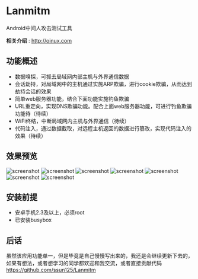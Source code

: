 Lanmitm
=============================

Android中间人攻击测试工具


__相关介绍__ : <http://oinux.com>


功能概述
-------------------
- 数据嗅探，可抓去局域网内部主机与外界通信数据
- 会话劫持，对局域网中的主机通过实施ARP欺骗，进行cookie欺骗，从而达到劫持会话的效果
- 简单web服务器功能，结合下面功能实施钓鱼欺骗
- URL重定向，实现DNS欺骗功能。配合上面web服务器功能，可进行钓鱼欺骗功能待（待续）
- WiFi终结，中断局域网内主机与外界通信（待续）
- 代码注入，通过数据截取，对远程主机返回的数据进行篡改，实现代码注入的效果（待续）

效果预览
-------------------
![screenshot](screenshot/lanmitm_main_page.png)
![screenshot](screenshot/lanmitm_hosts_page.png)
![screenshot](screenshot/lanmitm_hijack_page.png)
![screenshot](screenshot/lanmitm_hijack_browser.png)
![screenshot](screenshot/lanmitm_hijack_history.png)
![screenshot](screenshot/lanmitm_sniffer.png)
![screenshot](screenshot/lanmitm_http_server_page.png)

安装前提
-------------------
- 安卓手机2.3及以上，必须root
- 已安装busybox

后话
-------------------
虽然该应用功能单一，但是毕竟是自己慢慢写出来的，我还是会继续更新下去的，如果有想法，或者想学习的同学都欢迎和我交流，或者直接贡献代码 <https://github.com/ssun125/Lanmitm>


